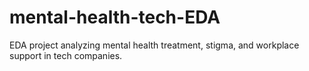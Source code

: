 # mental-health-tech-EDA
EDA project analyzing mental health treatment, stigma, and workplace support in tech companies.
